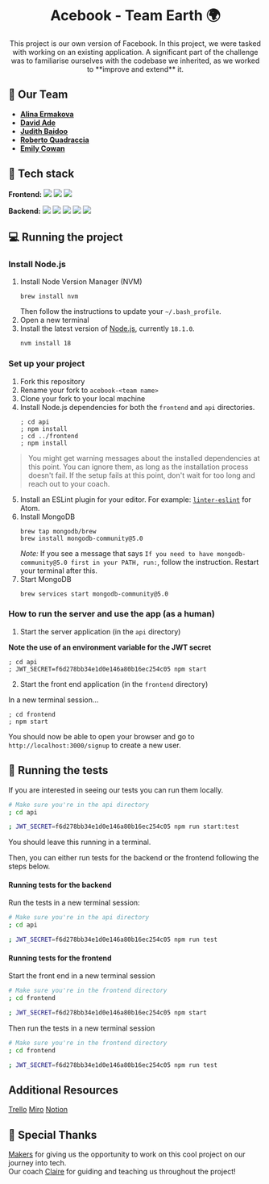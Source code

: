 <h1 align="center">
 Acebook - Team Earth 🌍
</h1>

<p align="center">
This project is our own version of Facebook. In this project, we were tasked with working on an existing application. A significant part of the challenge was to familiarise ourselves with the codebase we inherited, as we worked to **improve and extend** it.
</p>

## 🤝 Our Team
* **[Alina Ermakova](https://github.com/alalinaermakova)**
* **[David Ade](https://github.com/D6link)**
* **[Judith Baidoo](https://github.com/judithbaidoo)**
* **[Roberto Quadraccia](https://github.com/Super-robbin)**
* **[Emily Cowan](https://github.com/Emily-RC)**

## 🚀 Tech stack

**Frontend:**
<img src="https://img.shields.io/badge/Javascript-yellow?logo=javascript"> <img src="https://img.shields.io/badge/HTML-orange"> <img src="https://img.shields.io/badge/CSS-blue">

**Backend:**
<img src="https://img.shields.io/badge/MongoDB-green?logo=MongoDB"> <img src="https://img.shields.io/badge/Express-black?logo=Express"> <img src="https://img.shields.io/badge/React-turquoise?logo=React"> <img src="https://img.shields.io/badge/Node-green?logo=Node"> <img src="https://img.shields.io/badge/Multer-blue"> 

## 💻 Running the project

### Install Node.js

1. Install Node Version Manager (NVM)
   ```
   brew install nvm
   ```
   Then follow the instructions to update your `~/.bash_profile`.
2. Open a new terminal
3. Install the latest version of [Node.js](https://nodejs.org/en/), currently `18.1.0`.
   ```
   nvm install 18
   ```

### Set up your project

1. Fork this repository
2. Rename your fork to `acebook-<team name>`
3. Clone your fork to your local machine
4. Install Node.js dependencies for both the `frontend` and `api` directories.
   ```
   ; cd api
   ; npm install
   ; cd ../frontend
   ; npm install
   ```

> You might get warning messages about the installed dependencies at this point. You can ignore them, as long as the installation process doesn't fail. If the setup fails at this point, don't wait for too long and reach out to your coach.

5. Install an ESLint plugin for your editor. For example: [`linter-eslint`](https://github.com/AtomLinter/linter-eslint) for Atom.
6. Install MongoDB
   ```
   brew tap mongodb/brew
   brew install mongodb-community@5.0
   ```
   *Note:* If you see a message that says `If you need to have mongodb-community@5.0 first in your PATH, run:`, follow the instruction. Restart your terminal after this.
7. Start MongoDB
   ```
   brew services start mongodb-community@5.0
   ```

### How to run the server and use the app (as a human)

1. Start the server application (in the `api` directory)

  **Note the use of an environment variable for the JWT secret**

   ```
   ; cd api
   ; JWT_SECRET=f6d278bb34e1d0e146a80b16ec254c05 npm start
   ```
2. Start the front end application (in the `frontend` directory)

  In a new terminal session...

  ```
  ; cd frontend
  ; npm start
  ```

You should now be able to open your browser and go to `http://localhost:3000/signup` to create a new user.


## 🧪 Running the tests

If you are interested in seeing our tests you can run them locally. 

```bash
# Make sure you're in the api directory
; cd api

; JWT_SECRET=f6d278bb34e1d0e146a80b16ec254c05 npm run start:test
```

You should leave this running in a terminal.

Then, you can either run tests for the backend or the frontend following the steps below. 

#### Running tests for the backend

Run the tests in a new terminal session:

```bash
# Make sure you're in the api directory
; cd api

; JWT_SECRET=f6d278bb34e1d0e146a80b16ec254c05 npm run test
```

####  Running tests for the frontend

Start the front end in a new terminal session

```bash
# Make sure you're in the frontend directory
; cd frontend

; JWT_SECRET=f6d278bb34e1d0e146a80b16ec254c05 npm start
```

Then run the tests in a new terminal session

```bash
# Make sure you're in the frontend directory
; cd frontend

; JWT_SECRET=f6d278bb34e1d0e146a80b16ec254c05 npm run test
```

## Additional Resources 

[Trello](https://trello.com/b/oEAZJKK8/acebook-team-earth)
[Miro](https://miro.com/app/board/uXjVMj20h7U=/?share_link_id=983792734137)
[Notion](https://www.notion.so/Software-Module-3-Acebook-c1888e76cd3e4926a23efa542ea9dc0e?pvs=4) 

## 🫶 Special Thanks
[Makers](https://www.makers.tech/) for giving us the opportunity to work on this cool project on our journey into tech. <br>
Our coach [Claire](https://github.com/ClaireMakers) for guiding and teaching us throughout the project!
